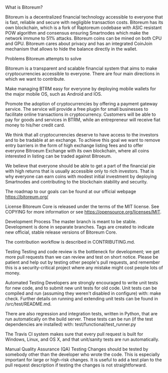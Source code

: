 What is Bitoreum?

Bitoreum is a decentralized financial technology accessible to everyone that is fast, reliable and secure with negligible transaction costs. Bitoreum has its own blockchain, which is a fork of Raptoreum codebase with ASIC resistant POW algorithm and consensus ensuring Smartnodes which make the network immune to 51% attacks. Bitoreum coins can be mined on both CPU and GPU. Bitoreum cares about privacy and has an integrated CoinJoin mechanism that allows to hide the balance directly in the wallet.

Problems Bitoreum attempts to solve

Bitoreum is a transparent and scalable financial system that aims to make cryptocurrencies accessible to everyone. There are four main directions in which we want to contribute.

Make managing BTRM easy for everyone by deploying mobile wallets for the major mobile OS, such as Android and IOS.

Promote the adoption of cryptocurrencies by offering a payment gateway service. The service will provide a free plugin for small businesses to facilitate online transactions in cryptocurrency. Customers will be able to pay for goods and services in BTRM, while an entrepreneur will receive fiat money to his/her credit card.

We think that all cryptocurrencies deserve to have access to the investors and to be tradable at an exchange. To achieve this goal we want to remove entry barriers in the form of high exchange listing fees and to offer everyone Bitroeum Exchange with its own blockchain, where all coins interested in listing can be traded against Bitroeum.

We believe that everyone should be able to get a part of the financial pie with high returns that is usually accessible only to rich investors. That is why everyone can earn coins with modest initial investment by deploying Smartnodes and contributing to the blockchain stability and security.

The roadmap to our goals can be found at our official webpage https://bitoreum.org/

License
Bitoreum Core is released under the terms of the MIT license. See COPYING for more information or see https://opensource.org/licenses/MIT.

Development Process
The master branch is meant to be stable. Development is done in separate branches. Tags are created to indicate new official, stable release versions of Bitoreum Core.

The contribution workflow is described in CONTRIBUTING.md.

Testing
Testing and code review is the bottleneck for development; we get more pull requests than we can review and test on short notice. Please be patient and help out by testing other people's pull requests, and remember this is a security-critical project where any mistake might cost people lots of money.

Automated Testing
Developers are strongly encouraged to write unit tests for new code, and to submit new unit tests for old code. Unit tests can be compiled and run (assuming they weren't disabled in configure) with: make check. Further details on running and extending unit tests can be found in /src/test/README.md.

There are also regression and integration tests, written in Python, that are run automatically on the build server. These tests can be run (if the test dependencies are installed) with: test/functional/test_runner.py

The Travis CI system makes sure that every pull request is built for Windows, Linux, and OS X, and that unit/sanity tests are run automatically.

Manual Quality Assurance (QA) Testing
Changes should be tested by somebody other than the developer who wrote the code. This is especially important for large or high-risk changes. It is useful to add a test plan to the pull request description if testing the changes is not straightforward.
